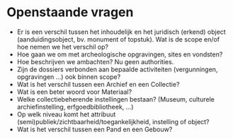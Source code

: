 # Openstaande vragen

- Er is een verschil tussen het inhoudelijk en het juridisch (erkend) object (aanduidingsobject, bv. monument of topstuk). Wat is de scope en/of hoe nemen we het verschil op?
- Hoe gaan we om met archeologische opgravingen, sites en vondsten?
- Hoe beschrijven we ambachten? Nu geen authorities.
- Zijn de dossiers verbonden aan bepaalde activiteiten (vergunningen, opgravingen ...) ook binnen scope?
- Wat is het verschil tussen een Archief en een Collectie?
- Wat is een beter woord voor Materiaal?
- Welke collectiebeherende instellingen bestaan? (Museum, culturele archiefinstelling, erfgoedbibliotheek, ...)
- Op welk niveau komt het attribuut (semi)publiek/zichtbaarheid/toegankelijkheid, instelling of object?
- Wat is het verschil tussen een Pand en een Gebouw?
